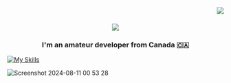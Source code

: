 <img align="right" src="https://visitor-badge.laobi.icu/badge?page_id=45Clover.45Clover" />

<h1 align="center">
    <img src="https://readme-typing-svg.herokuapp.com/?font=Righteous&size=35&center=true&vCenter=true&width=500&height=70&duration=4000&lines=Hey+Stalker!+⚡;+I'm+45Clover!;" />
</h1>

<h3 align="center">I'm an amateur developer from Canada 🇨🇦</h3>




[![My Skills](https://skillicons.dev/icons?i=linux,py,bots)](https://skillicons.dev)

![Screenshot 2024-08-11 00 53 28](https://github.com/user-attachments/assets/bf14611a-d5dc-4765-83ec-e5f4ceeb46ca)
